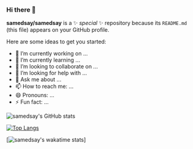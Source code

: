 ### Hi there 👋

**samedsay/samedsay** is a ✨ _special_ ✨ repository because its `README.md` (this file) appears on your GitHub profile.

Here are some ideas to get you started:

- 🔭 I’m currently working on ...
- 🌱 I’m currently learning ...
- 👯 I’m looking to collaborate on ...
- 🤔 I’m looking for help with ...
- 💬 Ask me about ...
- 📫 How to reach me: ...
- 😄 Pronouns: ...
- ⚡ Fun fact: ...

![samedsay's GitHub stats](https://github-readme-stats.vercel.app/api?username=samedsay&show_icons=true&theme=radical)

[![Top Langs](https://github-readme-stats.vercel.app/api/top-langs/?username=samedsay&layout=compact)](https://github.com/anuraghazra/github-readme-stats)

[![samedsay's wakatime stats](https://github-readme-stats.vercel.app/api/wakatime?username=samedsay)]





